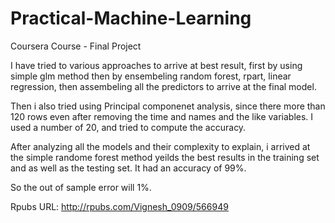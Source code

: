 # Practical-Machine-Learning
Coursera Course - Final Project

I have tried to various approaches to arrive at best result, first by using simple glm method then by ensembeling random forest, rpart, linear regression,
then assembeling all the predictors to arrive at the final model.

Then i also tried using Principal componenet analysis, since there more than 120 rows even after removing the time and names and the like variables.
I used a number of 20, and tried to compute the accuracy.

After analyzing all the models and their complexity to explain, i arrived at the simple randome forest method yeilds the best results in the training set
and as well as the testing set. It had an accuracy of 99%. 

So the out of sample error will 1%.


Rpubs URL: http://rpubs.com/Vignesh_0909/566949
